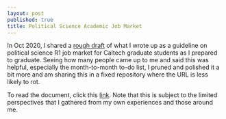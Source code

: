 ```yaml
---
layout: post
published: true
title: Political Science Academic Job Market
---
```

In Oct 2020, I shared a [rough draft](https://twitter.com/sysilviakim/status/1313704814975610880?s=20) of what I wrote up as a guideline on political science R1 job market for Caltech graduate students as I prepared to graduate. Seeing how many people came up to me and said this was helpful, especially the month-to-month to-do list, I pruned and polished it a bit more and am sharing this in a fixed repository where the URL is less likely to rot.

To read the document, click this [link](/figs/ps-jobmarket-tex.pdf). Note that this is subject to the limited perspectives that I gathered from my own experiences and those around me.
